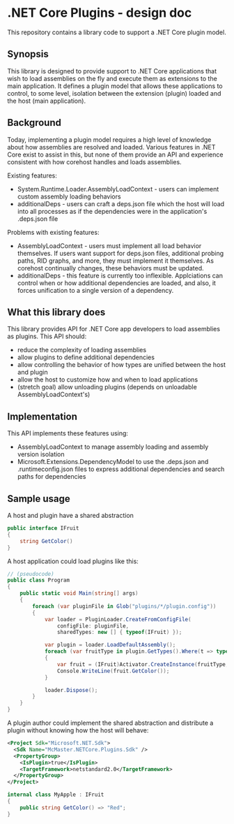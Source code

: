 .NET Core Plugins - design doc
==============================

This repository contains a library code to support a .NET Core plugin model.

## Synopsis

This library is designed to provide support to .NET Core applications that wish to load assemblies on the fly and execute them as extensions to the main application.
It defines a plugin model that allows these applications to control, to some level, isolation between the extension (plugin) loaded and the
host (main application).

## Background

Today, implementing a plugin model requires a high level of knowledge about how assemblies are resolved and loaded. Various features in .NET Core exist to assist in this, but none of them provide an API and experience consistent with how corehost handles and loads assemblies.

Existing features:
  - System.Runtime.Loader.AssemblyLoadContext - users can implement custom assembly loading behaviors
  - additionalDeps - users can craft a deps.json file which the host will load into all processes as if the dependencies were in the application's .deps.json file

Problems with existing features:
  - AssemblyLoadContext - users must implement all load behavior themselves. If users want support for deps.json files, additional probing paths, RID graphs, and more, they must implement it themselves. As corehost continually changes, these behaviors must be updated.
  - additionalDeps - this feature is currently too inflexible. Applciations can control when or how additional dependencies are loaded, and also, it forces unification to a single version of a dependency.

## What this library does

This library provides API for .NET Core app developers to load assemblies as plugins. This API should:

 - reduce the complexity of loading assemblies
 - allow plugins to define additional dependencies
 - allow controlling the behavior of how types are unified between the host and plugin
 - allow the host to customize how and when to load applications
 - (stretch goal) allow unloading plugins (depends on unloadable AssemblyLoadContext's)

## Implementation

This API implements these features using:
 - AssemblyLoadContext to manage assembly loading and assembly version isolation
 - Microsoft.Extensions.DependencyModel to use the .deps.json and .runtimeconfig.json files to express additional dependencies
and search paths for dependencies

## Sample usage

A host and plugin have a shared abstraction
```c#
public interface IFruit
{
    string GetColor()
}
```

A host application could load plugins like this:

```c#
// (pseudocode)
public class Program
{
    public static void Main(string[] args)
    {
        foreach (var pluginFile in Glob("plugins/*/plugin.config"))
        {
            var loader = PluginLoader.CreateFromConfigFile(
                configFile: pluginFile,
                sharedTypes: new [] { typeof(IFruit) });

            var plugin = loader.LoadDefaultAssembly();
            foreach (var fruitType in plugin.GetTypes().Where(t => typeof(IFruit).IsAssignableFrom(t) && !t.IsAbstract))
            {
                var fruit = (IFruit)Activator.CreateInstance(fruitType, new object[0]);
                Console.WriteLine(fruit.GetColor());
            }

            loader.Dispose();
        }
    }
}
```

A plugin author could implement the shared abstraction and distribute a plugin without knowing how the host will behave:

```xml
<Project Sdk="Microsoft.NET.Sdk">
  <Sdk Name="McMaster.NETCore.Plugins.Sdk" />
  <PropertyGroup>
    <IsPlugin>true</IsPlugin>
    <TargetFramework>netstandard2.0</TargetFramework>
  </PropertyGroup>
</Project>
```
```c#
internal class MyApple : IFruit
{
    public string GetColor() => "Red";
}
```

